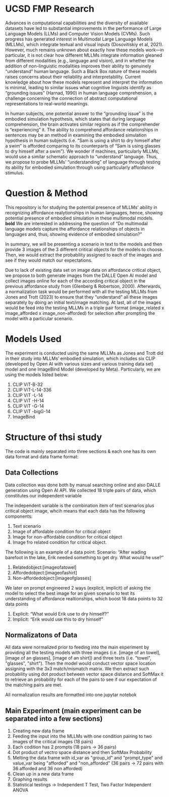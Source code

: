 # UCSD FMP Research
Advances in computational capabilities and the diversity of available datasets have led to substantial improvements in the performance of Large Language Models (LLMs) and Computer Vision Models (CVMs). Such progress has generated interest in Multimodal Large Language Models (MLLMs), which integrate textual and visual inputs (Dosovitiskiy et al, 2021). However, much remains unknown about exactly how these models work—in particular, it is not clear how different MLLMs integrate information gleaned from different modalities (e.g., language and vision), and in whether the addition of non-linguistic modalities improves their ability to genuinely “understand” human language. Such a Black Box nature of these models raises concerns about their reliability and interpretability. Current knowledge about how these models represent and interpret the information is minimal, leading to similar issues what cognitive linguists identify as “grounding issues” (Harnad, 1990) in human language comprehension, a challenge concerning the connection of abstract computational representations to real-world meanings.

In human subjects, one potential answer to the “grounding issue” is the embodied simulation hypothesis, which states that during language comprehension, the brain activates similar regions as if the comprehender is “experiencing” it. The ability to comprehend affordance relationships in sentences may be an method in examining the embodied simulation hypothesis in human subjects (i.e. “Sam is using a shirt to dry himself after a swim” is afforded comparing to its counterparts of “Sam is using glasses to dry himself after a swim”). We wonder if machines, particularly MLLMs, would use a similar schematic approach to “understand” language. Thus, we propose to probe MLLMs’ “understanding” of language through testing its ability for embodied simulation through using particularly affordance stimulus.

# Question & Method
This repository is for studying the potential presence of MLLMs' ability in recognizing affordance realytionships in human languages, hence, showing potential presence of embodied simulation in these multimodal models. **bold** We are interested in addressing the question of “Do multimodal language models capture the affordance relationships of objects in languages and, thus, showing evidence of embodied simulation?”

In summary, we will be presenting a scenario in text to the models and then provide 3 images of the 3 different critical objects for the models to choose. Then, we would extract the probability assigned to each of the images and see if they would match our expectations.

Due to lack of existing data set on image data on affordance critical object, we propose to both generate images from the DALLE Open AI model and collect images online for each of the according critical object in the previous affordance study from (Glenberg & Robertson, 2000). Afterwards, a normalization task would be performed with all the testing MLLMs from Jones and Trott (2023) to ensure that they “understand” all these images separately by doing an initial text/image matching. At last, all of the images would be feed into the testing MLLMs in a triple pair format (image_related x image_afforded x image_non-afforded) for selection after prompting the model with a particular scenario.

# Models Used
The experiment is conducted using the same MLLMs as Jones and Trott did in their study into MLLMs’ embodied simulation, which includes six CLIP (developed by Open AI with various sizes and various training data set) model and one ImageBind Model (developed by Meta). Particularly, we are using the models listed below:
1. CLIP ViT-B-32
2. CLIP ViT-L-14-336
3. CLIP ViT -L-14
4. CLIP ViT -H-14
5. CLIP ViT -G-14
6. CLIP ViT -bigG-14
7. ImageBind

# Structure of thsi study
The code is mainly separated into three sections & each one has its own data format and data frame format:

## Data Collections
Data collection was done both by manual searching online and also DALLE generation using Open AI API. We collected 18 triple pairs of data, which constitutes our independent variable

The independent variable is the combination item of text scenarios plus critical object image, whcih means that each data has the following components:
1. Text scenario
2. Image of affordable condition for critical object
3. Image for non-affordable condition for critical object
4. Image fro related condition for critical object.

The following is an example of a data point:
Scenario: “After wading barefoot in the lake, Erik needed something to get dry. What would he use?”
1. Relatedobject:[imageofatowel]
2. Affordedobject:[imageofashirt]
3. Non-affordedobject:[imageofglasses]

We later on prompt engineered 2 ways (explicit, implicit) of asking the model to select the best image for an given scenario to test its understanding of affordance realtionships, which boost 18 data points to 32 data points
1. Explicit: “What would Erik use to dry himself?”
2. Implicit: “Erik would use this to dry himself”

## Normalizatons of Data
   All data were normalized prior to feeding into the main experiment by providing all the testing models with three images (i.e. [image of an towel], [image of an glasses], [image of an shirt]) and three texts (i.e. "towel", "glasses", "shirt"). Then the model would conduct vector space location assigning with the 3x3 match/mismatch matrix. We then extract such probability using dot product between vector space distance and SoftMax it to retrieve an probability for each of the pairs to see if our expectation of the matching pairs are met.

All normalization results are formatted into one jupytar notebok

## Main Experiment (main experiment can be separated into a few sections)
1. Creating new data frame
2. Feeding the input into the MLLMs with one condition pairing to two images of the critical images (18 pairs)
3. Each codition has 2 prompts (18 pairs -> 36 pairs)
4. Dot product of vectro space distance and then SoftMax Probability
5. Melting the data frame with id_var as "group_id" and "prompt_type" and value_var being "afforded" and "non_afforded" (36 pairs -> 72 pairs with 36 afforded and 36 non afforded)
6. Clean up in a new data frame
7. Graphing results
8. Statistical testings -> Independent T Test, Two Factor Independent ANOVA
   

